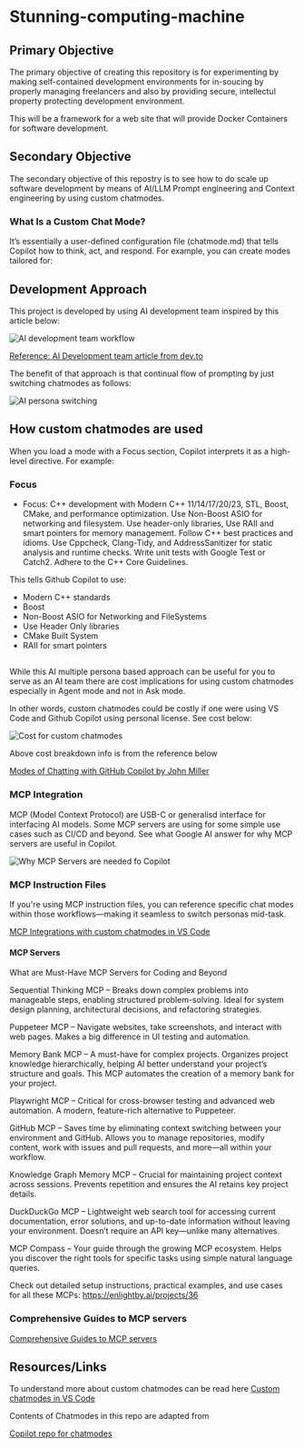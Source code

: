 # Stunning-computing-machine

## Primary Objective

The primary objective of creating this repository is for experimenting by making self-contained development environments for in-soucing by properly managing freelancers and also by providing secure, intellectul property protecting development environment. 

This will be a framework for a web site that will provide Docker Containers for software development.


## Secondary Objective

The secondary objective of this repostry is to see how to do scale up software development by means of AI/LLM Prompt engineering and Context engineering by using custom chatmodes.

### What Is a Custom Chat Mode?
It’s essentially a user-defined configuration file (chatmode.md) that tells Copilot how to think, act, and respond. For example, you can create modes tailored for:


## Development Approach

This project is developed by using AI development team inspired by this article below:

![AI development team workflow](ai_development_team_with_different_chatmodes.png)

[Reference: AI Development team article from dev.to](https://dev.to/this-is-learning/github-copilot-a-persona-based-approach-to-real-world-development-56ee?fbclid=IwY2xjawM8dztleHRuA2FlbQIxMQBicmlkETFJbnB5MllVUlBHRE44T2ttAR6Vo3pcghM2ZIT_lueDkcHrMkhWzQPT9YY1kK7I9FCDCRjqE5BPPvalCbbjUw_aem_DrbIbU_mdkUeC6Ac4H35zw)

The benefit of that approach is that continual flow of prompting by just switching chatmodes as follows:

![AI persona switching](switching_chatmodes.png)

## How custom chatmodes are used

When you load a mode with a Focus section, Copilot interprets it as a high-level directive. For example:

### Focus
- Focus: C++ development with Modern C++ 11/14/17/20/23, STL, Boost, CMake, and performance optimization. Use Non-Boost ASIO for networking and filesystem. Use header-only libraries, Use RAII and smart pointers for memory management. Follow C++ best practices and idioms. Use Cppcheck, Clang-Tidy, and AddressSanitizer for static analysis and runtime checks. Write unit tests with Google Test or Catch2. Adhere to the C++ Core Guidelines.

This tells Github Copilot to use:

- Modern C++ standards
- Boost
- Non-Boost ASIO for Networking and FileSystems
- Use Header Only libraries 
- CMake Built System
- RAII for smart pointers


## $$$$ 

While this AI multiple persona based approach can be useful for you to serve as an AI team there are cost implications for using custom chatmodes especially in
Agent mode and not in Ask mode.

In other words, custom chatmodes could be costly if one were using VS Code and Github Copilot using personal license. See cost below:

![Cost for custom chatmodes](cost_custom_chatmodes.png)

Above cost breakdown info is from the reference below

[Modes of Chatting with GitHub Copilot by John Miller](https://www.codemag.com/Blog/AIPractitioner/GHCPCM)


### MCP Integration

MCP (Model Context Protocol) are USB-C or generalisd interface for interfacing AI models. Some MCP servers are using for some simple use cases such as CI/CD and beyond. See what Google AI answer for why MCP servers are useful in Copilot.

![Why MCP Servers are needed fo Copilot](why_mcp_and_copilot.png)

### MCP Instruction Files
If you're using MCP instruction files, you can reference specific chat modes within those workflows—making it seamless to switch personas mid-task.

[MCP Integrations with custom chatmodes in VS Code](https://www.codemag.com/Blog/AIPractitioner/GHCPCM)


#### MCP Servers

What are Must-Have MCP Servers for Coding and Beyond

Sequential Thinking MCP – Breaks down complex problems into manageable steps, enabling structured problem-solving. Ideal for system design planning, architectural decisions, and refactoring strategies.

Puppeteer MCP – Navigate websites, take screenshots, and interact with web pages. Makes a big difference in UI testing and automation.

Memory Bank MCP – A must-have for complex projects. Organizes project knowledge hierarchically, helping AI better understand your project’s structure and goals. This MCP automates the creation of a memory bank for your project.

Playwright MCP – Critical for cross-browser testing and advanced web automation. A modern, feature-rich alternative to Puppeteer.

GitHub MCP – Saves time by eliminating context switching between your environment and GitHub. Allows you to manage repositories, modify content, work with issues and pull requests, and more—all within your workflow.

Knowledge Graph Memory MCP – Crucial for maintaining project context across sessions. Prevents repetition and ensures the AI retains key project details.

DuckDuckGo MCP – Lightweight web search tool for accessing current documentation, error solutions, and up-to-date information without leaving your environment. Doesn’t require an API key—unlike many alternatives.

MCP Compass – Your guide through the growing MCP ecosystem. Helps you discover the right tools for specific tasks using simple natural language queries.

Check out detailed setup instructions, practical examples, and use cases for all these MCPs: https://enlightby.ai/projects/36

### Comprehensive Guides to MCP servers

[Comprehensive Guides to MCP servers](https://medium.com/@tam.tamanna18/a-comprehensive-guide-to-the-best-mcp-servers-for-2025-5ee541b2b00f)



## Resources/Links

To understand more about custom chatmodes can be read here
[Custom chatmodes in VS Code](https://code.visualstudio.com/docs/copilot/customization/custom-chat-modes)

Contents of Chatmodes in this repo are adapted from

[Copilot repo for chatmodes](https://github.com/dfinke/awesome-copilot-chatmodes)

